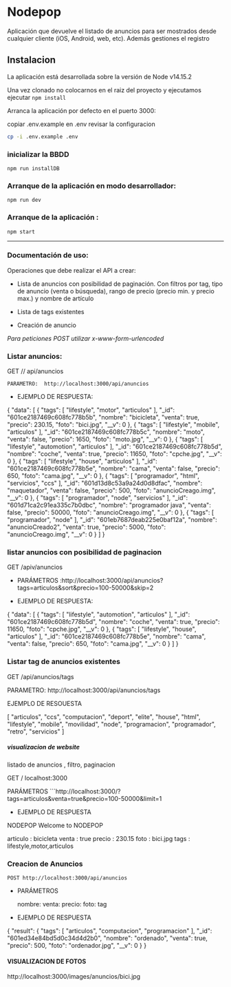 # Nodepop

Aplicación que devuelve el listado de anuncios para ser mostrados desde cualquier cliente (iOS, Android, web, etc). Además gestiones el registro

## Instalacion

La aplicación está desarrollada sobre la versión de Node v14.15.2

Una vez clonado no colocarnos en el raiz del proyecto y ejecutamos ejecutar  ``` npm install ```

Arranca la  aplicación por defecto en el puerto 3000:

copiar .env.example  en .env revisar la configuracion

````sh
cp -i .env.example .env
````


### inicializar la BBDD 

```
npm run installDB
```

### Arranque de la aplicación en modo desarrollador: 

```
npm run dev
```
### Arranque de la  aplicación : 

```
npm start
```


***

### Documentación de uso:


Operaciones que debe realizar el API a crear:
- Lista de anuncios con posibilidad de paginación. Con filtros por tag, tipo de anuncio
(venta o búsqueda), rango de precio (precio min. y precio max.) y nombre de artículo

- Lista de tags existentes
- Creación de anuncio

*Para peticiones POST utilizar x-www-form-urlencoded*

### Listar anuncios:

GET // api/anuncios

    PARAMETRO:  http://localhost:3000/api/anuncios

* EJEMPLO DE RESPUESTA:

{
  "data": [
    {
      "tags": [
        "lifestyle",
        "motor",
        "articulos"
      ],
      "_id": "601ce2187469c608fc778b5b",
      "nombre": "bicicleta",
      "venta": true,
      "precio": 230.15,
      "foto": "bici.jpg",
      "__v": 0
    },
    {
      "tags": [
        "lifestyle",
        "mobile",
        "articulos"
      ],
      "_id": "601ce2187469c608fc778b5c",
      "nombre": "moto",
      "venta": false,
      "precio": 1650,
      "foto": "moto.jpg",
      "__v": 0
    },
    {
      "tags": [
        "lifestyle",
        "automotion",
        "articulos"
      ],
      "_id": "601ce2187469c608fc778b5d",
      "nombre": "coche",
      "venta": true,
      "precio": 11650,
      "foto": "cpche.jpg",
      "__v": 0
    },
    {
      "tags": [
        "lifestyle",
        "house",
        "articulos"
      ],
      "_id": "601ce2187469c608fc778b5e",
      "nombre": "cama",
      "venta": false,
      "precio": 650,
      "foto": "cama.jpg",
      "__v": 0
    },
    {
      "tags": [
        "programador",
        "html",
        "servicios",
        "ccs"
      ],
      "_id": "601d13d8c53a9a24d0d8dfac",
      "nombre": "maquetador",
      "venta": false,
      "precio": 500,
      "foto": "anuncioCreago.img",
      "__v": 0
    },
    {
      "tags": [
        "programador",
        "node",
        "servicios"
      ],
      "_id": "601d71ca2c91ea335c7b0dbc",
      "nombre": "programador java",
      "venta": false,
      "precio": 50000,
      "foto": "anuncioCreago.img",
      "__v": 0
    },
    {
      "tags": [
        "programador",
        "node"
      ],
      "_id": "601eb7687deab225e0baf12a",
      "nombre": "anuncioCreado2",
      "venta": true,
      "precio": 5000,
      "foto": "anuncioCreago.img",
      "__v": 0
    }
  ]
}

### listar anuncios con posibilidad de paginacion

GET  /apiv/anuncios

* PARÁMETROS :http://localhost:3000/api/anuncios?tags=articulos&sort&precio=100-50000&skip=2


	

* EJEMPLO DE RESPUESTA:

{
  "data": [
    {
      "tags": [
        "lifestyle",
        "automotion",
        "articulos"
      ],
      "_id": "601ce2187469c608fc778b5d",
      "nombre": "coche",
      "venta": true,
      "precio": 11650,
      "foto": "cpche.jpg",
      "__v": 0
    },
    {
      "tags": [
        "lifestyle",
        "house",
        "articulos"
      ],
      "_id": "601ce2187469c608fc778b5e",
      "nombre": "cama",
      "venta": false,
      "precio": 650,
      "foto": "cama.jpg",
      "__v": 0
    }
  ]
}

### Listar tag de anuncios existentes


GET /api/anuncios/tags

  PARAMETRO: http://localhost:3000/api/anuncios/tags

  EJEMPLO DE RESOUESTA

  
[
  "articulos",
  "ccs",
  "computacion",
  "deport",
  "elite",
  "house",
  "html",
  "lifestyle",
  "mobile",
  "movilidad",
  "node",
  "programacion",
  "programador",
  "retro",
  "servicios"
]



##### visualizacion de website 



listado de anuncios , filtro, paginacion

GET / localhost:3000


 PARÁMETROS ```http://localhost:3000/?tags=articulos&venta=true&precio=100-50000&limit=1


* EJEMPLO DE RESPUESTA


NODEPOP
Welcome to NODEPOP

articulo : bicicleta
venta : true
precio : 230.15
foto : bici.jpg
tags : lifestyle,motor,articulos


### Creacion de Anuncios


```
POST http://localhost:3000/api/anuncios
```

* PARÁMETROS 

    nombre:
    venta:
    precio:
    foto:
    tag

	



* EJEMPLO DE RESPUESTA


{
    "result": {
        "tags": [
            "articulos",
            "computacion",
            "programacion"
        ],
        "_id": "601ed34e84bd5d0c34d4d2b0",
        "nombre": "ordenado",
        "venta": true,
        "precio": 500,
        "foto": "ordenador.jpg",
        "__v": 0
    }
}

#### VISUALIZACION DE FOTOS 

http://localhost:3000/images/anuncios/bici.jpg
